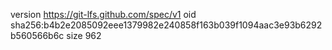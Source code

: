 version https://git-lfs.github.com/spec/v1
oid sha256:b4b2e2085092eee1379982e240858f163b039f1094aac3e93b6292b560566b6c
size 962
